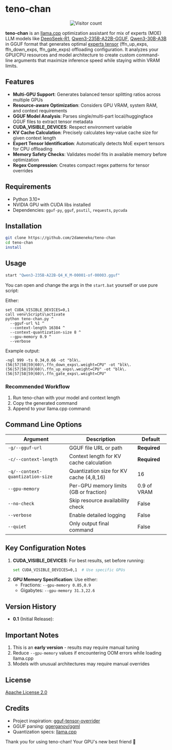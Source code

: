 # teno-chan

<div align="center">
    <img src="https://count.getloli.com/get/@teno-chan?theme=asoul&padding=4" alt="Visitor count"><br>
</div>

**teno-chan** is an [llama.cpp](https://github.com/ggerganov/llama.cpp) optimization assistant for mix of experts (MOE) LLM models like [DeepSeek-R1](https://huggingface.co/unsloth/DeepSeek-R1-0528-GGUF), [Qwen3-235B-A22B-GGUF](https://huggingface.co/unsloth/Qwen3-235B-A22B-GGUF), [Qwen3-30B-A3B](https://huggingface.co/unsloth/Qwen3-30B-A3B-GGUF) in GGUF format that generates optimal [experts tensor](https://unsloth.ai/blog/deepseek-r1-0528) (ffn_up_exps, ffn_down_exps, ffn_gate_exps) offloading configuration. It analyzes your GPU/CPU resources and model architecture to create custom command-line arguments that maximize inference speed while staying within VRAM limits.

## Features
* **Multi-GPU Support**: Generates balanced tensor splitting ratios across multiple GPUs
* **Resource-aware Optimization**: Considers GPU VRAM, system RAM, and context requirements
* **GGUF Model Analysis**: Parses single/multi-part local/huggingface GGUF files to extract tensor metadata
* **CUDA_VISIBLE_DEVICES**: Respect environment variable
* **KV Cache Calculation**: Precisely calculates key-value cache size for given context length
* **Expert Tensor Identification**: Automatically detects MoE expert tensors for CPU offloading
* **Memory Safety Checks**: Validates model fits in available memory before optimization
* **Regex Compression**: Creates compact regex patterns for tensor overrides

## Requirements
* Python 3.10+
* NVIDIA GPU with CUDA libs installed
* Dependencies: `gguf-py`, `gguf`, `psutil`, `requests`, `pycuda`

## Installation
```bash
git clone https://github.com/2dameneko/teno-chan
cd teno-chan
install
```

## Usage
```bash
start "Qwen3-235B-A22B-Q4_K_M-00001-of-00003.gguf"
```
You can open and change the args in the `start.bat` yourself or use pure script:

Either:
```
set CUDA_VISIBLE_DEVICES=0,1
call venv\Scripts\activate
python teno-chan.py ^
  --gguf-url %1 ^
  --context-length 16384 ^
  --context-quantization-size 8 ^
  --gpu-memory 0.9 ^
  --verbose
```

Example output:
```
-ngl 999 -ts 0.34,0.66 -ot "blk\.(56|57|58|59|60)\.ffn_down_exps\.weight=CPU" -ot "blk\.(56|57|58|59|60)\.ffn_up_exps\.weight=CPU" -ot "blk\.(56|57|58|59|60)\.ffn_gate_exps\.weight=CPU"
```

### Recommended Workflow
1. Run teno-chan with your model and context length
2. Copy the generated command
3. Append to your llama.cpp command:

## Command Line Options
| Argument | Description | Default |
|----------|-------------|---------|
| `-g/--gguf-url` | GGUF file URL or path | **Required** |
| `-c/--context-length` | Context length for KV cache calculation | **Required** |
| `-q/--context-quantization-size` | Quantization size for KV cache (4,8,16) | 16 |
| `--gpu-memory` | Per-GPU memory limits (GB or fraction) | 0.9 of VRAM |
| `--no-check` | Skip resource availability check | False |
| `--verbose` | Enable detailed logging | False |
| `--quiet` | Only output final command | False |

## Key Configuration Notes
1. **CUDA_VISIBLE_DEVICES**: For best results, set before running:
   ```bash
   set CUDA_VISIBLE_DEVICES=0,1  # Use specific GPUs
   ```
2. **GPU Memory Specification**: Use either:
   - Fractions: `--gpu-memory 0.85,0.9`
   - Gigabytes: `--gpu-memory 31.3,22.6`

## Version History
* **0.1** (Initial Release):

## Important Notes
1. This is an **early version** - results may require manual tuning
2. Reduce `--gpu-memory` values if encountering OOM errors while loading llama.cpp
3. Models with unusual architectures may require manual overrides

## License
[Apache License 2.0](https://www.apache.org/licenses/LICENSE-2.0)

## Credits
* Project inspiration: [gguf-tensor-overrider](https://github.com/k-koehler/gguf-tensor-overrider)
* GGUF parsing: [ggerganov/ggml](https://github.com/ggerganov/ggml)
* Quantization specs: [llama.cpp](https://github.com/ggerganov/llama.cpp)

Thank you for using teno-chan! Your GPU's new best friend 💖
